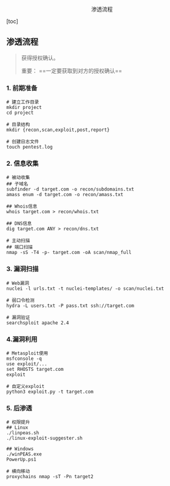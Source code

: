 <center>渗透流程</center>



[toc]







## 渗透流程

> 获得授权确认。
>
> 重要： ==一定要获取到对方的授权确认==







### 1. 前期准备

```shell
# 建立工作目录
mkdir project
cd project

# 目录结构
mkdir {recon,scan,exploit,post,report}

# 创建日志文件
touch pentest.log
```





### 2. 信息收集

```shell
# 被动收集
## 子域名 
subfinder -d target.com -o recon/subdomains.txt
amass enum -d target.com -o recon/amass.txt

## Whois信息
whois target.com > recon/whois.txt

## DNS信息
dig target.com ANY > recon/dns.txt

# 主动扫描
## 端口扫描
nmap -sS -T4 -p- target.com -oA scan/nmap_full
```





### 3. 漏洞扫描

```shell
# Web漏洞
nuclei -l urls.txt -t nuclei-templates/ -o scan/nuclei.txt

# 弱口令检测
hydra -L users.txt -P pass.txt ssh://target.com

# 漏洞验证
searchsploit apache 2.4
```







### 4.漏洞利用

```shell
# Metasploit使用
msfconsole -q
use exploit/...
set RHOSTS target.com
exploit

# 自定义exploit
python3 exploit.py -t target.com
```





### 5. 后渗透

```shell
# 权限提升
## Linux
./linpeas.sh
./linux-exploit-suggester.sh

## Windows
./winPEAS.exe
PowerUp.ps1

# 横向移动
proxychains nmap -sT -Pn target2
```



